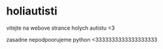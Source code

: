 # holiautisti
vitejte na webove strance holych autistu <3

zasadne nepodpoorujeme python <3333333333333333333
